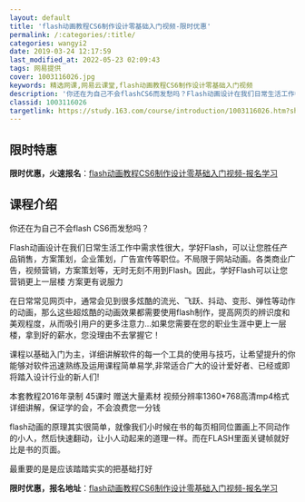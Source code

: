```yaml
---
layout: default
title: 'flash动画教程CS6制作设计零基础入门视频-限时优惠'
permalink: /:categories/:title/
categories: wangyi2
date: 2019-03-24 12:17:59
last_modified_at: 2022-05-23 02:09:43
tags: 网易提供
cover: 1003116026.jpg
keywords: 精选网课,网易云课堂,flash动画教程CS6制作设计零基础入门视频
description: '你还在为自己不会flashCS6而发愁吗？Flash动画设计在我们日常生活工作中需求性很大，学好Flash，可以让您胜任'
classid: 1003116026
targetlink: https://study.163.com/course/introduction/1003116026.htm?share=1&shareId=1025206652&utm_campaign=share&utm_medium=iphoneShare&utm_source=&utm_u=1025206652
---
```


## 限时特惠

**限时优惠，火速报名**：[flash动画教程CS6制作设计零基础入门视频-报名学习](https://study.163.com/course/introduction/1003116026.htm?share=1&shareId=1025206652&utm_campaign=share&utm_medium=iphoneShare&utm_source=&utm_u=1025206652)

## 课程介绍

你还在为自己不会flash CS6而发愁吗？

Flash动画设计在我们日常生活工作中需求性很大，学好Flash，可以让您胜任产品销售，方案策划，企业策划，广告宣传等职位。不局限于网站动画。各类商业广告，视频营销，方案策划等，无时无刻不用到Flash。因此，学好Flash可以让您营销更上一层楼 方案更有说服力

在日常常见网页中，通常会见到很多炫酷的流光、飞跃、抖动、变形、弹性等动作的动画，那么这些超炫酷的动画效果都需要使用flash制作，提高网页的辨识度和美观程度，从而吸引用户的更多注意力...如果您需要在您的职业生涯中更上一层楼，拿到好的薪水，您没理由不去掌握它！

课程以基础入门为主，详细讲解软件的每一个工具的使用与技巧，让希望提升的你能够对软件迅速熟练及运用课程简单易学,非常适合广大的设计爱好者、已经或即将踏入设计行业的新人们!

本套教程2016年录制 45课时 赠送大量素材 视频分辨率1360*768高清mp4格式 详细讲解，保证学的会，不会浪费您一分钱 

flash动画的原理其实很简单，就像我们小时候在书的每页相同位置画上不同动作的小人，然后快速翻动，让小人动起来的道理一样。而在FLASH里面关键帧就好比是书的页面。

最重要的是是应该踏踏实实的把基础打好

**限时优惠，报名地址**：[flash动画教程CS6制作设计零基础入门视频-报名学习](https://study.163.com/course/introduction/1003116026.htm?share=1&shareId=1025206652&utm_campaign=share&utm_medium=iphoneShare&utm_source=&utm_u=1025206652)

